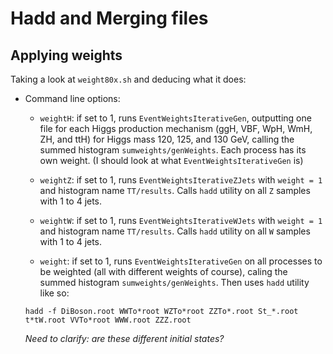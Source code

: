 # Hadd and Merging files

## Applying weights


Taking a look at `weight80x.sh` and deducing what it does:
- Command line options:

    -   `weightH`: if set to 1, runs `EventWeightsIterativeGen`, outputting one file for each Higgs production mechanism (ggH, VBF, WpH, WmH, ZH, and ttH) for Higgs mass 120, 125, and 130 GeV, calling the summed histogram `sumweights/genWeights`. Each process has its own weight. (I should look at what `EventWeightsIterativeGen` is)

    -   `weightZ`: if set to 1, runs `EventWeightsIterativeZJets` with `weight = 1` and histogram name `TT/results`. Calls `hadd` utility on all `Z` samples with 1 to 4 jets.

    -   `weightW`: if set to 1, runs `EventWeightsIterativeWJets` with `weight = 1` and histogram name `TT/results`. Calls `hadd` utility on all `W` samples with 1 to 4 jets.

    -   `weight`:  if set to 1, runs `EventWeightsIterativeGen` on all processes to be weighted (all with different weights of course), caling the summed histogram `sumweights/genWeights`. Then uses `hadd` utility like so:

    ```hadd -f DiBoson.root WWTo*root WZTo*root ZZTo*.root St_*.root t*tW.root VVTo*root WWW.root ZZZ.root```

    *Need to clarify: are these different initial states?*